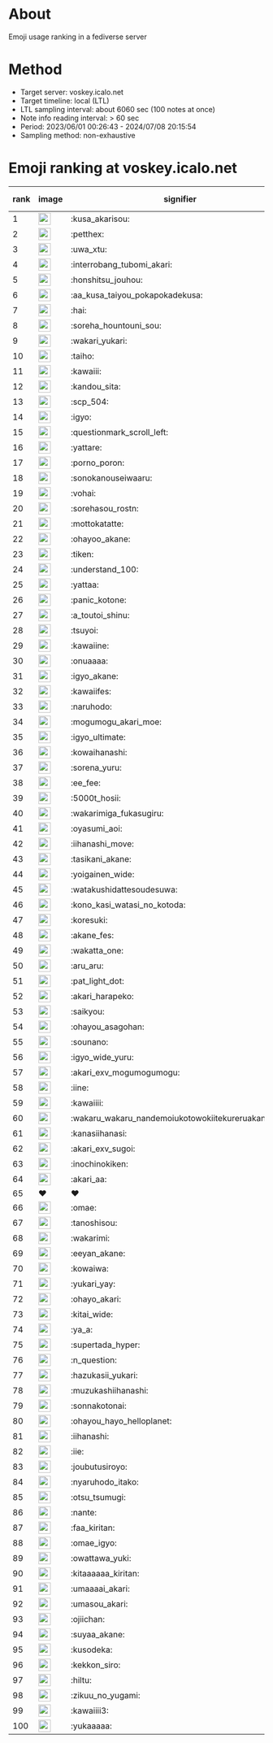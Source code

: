 # About
Emoji usage ranking in a fediverse server

# Method
- Target server: voskey.icalo.net
- Target timeline: local (LTL)
- LTL sampling interval: about 6060 sec (100 notes at once)
- Note info reading interval: > 60 sec
- Period: 2023/06/01 00:26:43 - 2024/07/08 20:15:54 
- Sampling method: non-exhaustive

# Emoji ranking at voskey.icalo.net

|rank|image|signifier|type|frequency score|
|----|----|----|----|----|
|1|<img height="24" src="https://voskey.icalo.net/emoji/kusa_akarisou.webp">|:kusa_akarisou:|custom|28643|
|2|<img height="24" src="https://voskey.icalo.net/emoji/petthex.webp">|:petthex:|custom|20286|
|3|<img height="24" src="https://voskey.icalo.net/emoji/uwa_xtu.webp">|:uwa_xtu:|custom|11686|
|4|<img height="24" src="https://voskey.icalo.net/emoji/interrobang_tubomi_akari.webp">|:interrobang_tubomi_akari:|custom|10675|
|5|<img height="24" src="https://voskey.icalo.net/emoji/honshitsu_jouhou.webp">|:honshitsu_jouhou:|custom|8835|
|6|<img height="24" src="https://voskey.icalo.net/emoji/aa_kusa_taiyou_pokapokadekusa.webp">|:aa_kusa_taiyou_pokapokadekusa:|custom|8064|
|7|<img height="24" src="https://voskey.icalo.net/emoji/hai.webp">|:hai:|custom|7734|
|8|<img height="24" src="https://voskey.icalo.net/emoji/soreha_hountouni_sou.webp">|:soreha_hountouni_sou:|custom|6928|
|9|<img height="24" src="https://voskey.icalo.net/emoji/wakari_yukari.webp">|:wakari_yukari:|custom|6716|
|10|<img height="24" src="https://voskey.icalo.net/emoji/taiho.webp">|:taiho:|custom|6595|
|11|<img height="24" src="https://voskey.icalo.net/emoji/kawaiii.webp">|:kawaiii:|custom|5893|
|12|<img height="24" src="https://voskey.icalo.net/emoji/kandou_sita.webp">|:kandou_sita:|custom|5877|
|13|<img height="24" src="https://voskey.icalo.net/emoji/scp_504.webp">|:scp_504:|custom|5622|
|14|<img height="24" src="https://voskey.icalo.net/emoji/igyo.webp">|:igyo:|custom|4441|
|15|<img height="24" src="https://voskey.icalo.net/emoji/questionmark_scroll_left.webp">|:questionmark_scroll_left:|custom|4335|
|16|<img height="24" src="https://voskey.icalo.net/emoji/yattare.webp">|:yattare:|custom|4323|
|17|<img height="24" src="https://voskey.icalo.net/emoji/porno_poron.webp">|:porno_poron:|custom|4264|
|18|<img height="24" src="https://voskey.icalo.net/emoji/sonokanouseiwaaru.webp">|:sonokanouseiwaaru:|custom|4039|
|19|<img height="24" src="https://voskey.icalo.net/emoji/vohai.webp">|:vohai:|custom|4029|
|20|<img height="24" src="https://voskey.icalo.net/emoji/sorehasou_rostn.webp">|:sorehasou_rostn:|custom|3879|
|21|<img height="24" src="https://voskey.icalo.net/emoji/mottokatatte.webp">|:mottokatatte:|custom|3689|
|22|<img height="24" src="https://voskey.icalo.net/emoji/ohayoo_akane.webp">|:ohayoo_akane:|custom|3631|
|23|<img height="24" src="https://voskey.icalo.net/emoji/tiken.webp">|:tiken:|custom|3567|
|24|<img height="24" src="https://voskey.icalo.net/emoji/understand_100.webp">|:understand_100:|custom|3487|
|25|<img height="24" src="https://voskey.icalo.net/emoji/yattaa.webp">|:yattaa:|custom|3436|
|26|<img height="24" src="https://voskey.icalo.net/emoji/panic_kotone.webp">|:panic_kotone:|custom|3188|
|27|<img height="24" src="https://voskey.icalo.net/emoji/a_toutoi_shinu.webp">|:a_toutoi_shinu:|custom|3171|
|28|<img height="24" src="https://voskey.icalo.net/emoji/tsuyoi.webp">|:tsuyoi:|custom|3124|
|29|<img height="24" src="https://voskey.icalo.net/emoji/kawaiine.webp">|:kawaiine:|custom|3021|
|30|<img height="24" src="https://voskey.icalo.net/emoji/onuaaaa.webp">|:onuaaaa:|custom|2977|
|31|<img height="24" src="https://voskey.icalo.net/emoji/igyo_akane.webp">|:igyo_akane:|custom|2962|
|32|<img height="24" src="https://voskey.icalo.net/emoji/kawaiifes.webp">|:kawaiifes:|custom|2815|
|33|<img height="24" src="https://voskey.icalo.net/emoji/naruhodo.webp">|:naruhodo:|custom|2739|
|34|<img height="24" src="https://voskey.icalo.net/emoji/mogumogu_akari_moe.webp">|:mogumogu_akari_moe:|custom|2719|
|35|<img height="24" src="https://voskey.icalo.net/emoji/igyo_ultimate.webp">|:igyo_ultimate:|custom|2698|
|36|<img height="24" src="https://voskey.icalo.net/emoji/kowaihanashi.webp">|:kowaihanashi:|custom|2669|
|37|<img height="24" src="https://voskey.icalo.net/emoji/sorena_yuru.webp">|:sorena_yuru:|custom|2480|
|38|<img height="24" src="https://voskey.icalo.net/emoji/ee_fee.webp">|:ee_fee:|custom|2465|
|39|<img height="24" src="https://voskey.icalo.net/emoji/5000t_hosii.webp">|:5000t_hosii:|custom|2413|
|40|<img height="24" src="https://voskey.icalo.net/emoji/wakarimiga_fukasugiru.webp">|:wakarimiga_fukasugiru:|custom|2400|
|41|<img height="24" src="https://voskey.icalo.net/emoji/oyasumi_aoi.webp">|:oyasumi_aoi:|custom|2391|
|42|<img height="24" src="https://voskey.icalo.net/emoji/iihanashi_move.webp">|:iihanashi_move:|custom|2344|
|43|<img height="24" src="https://voskey.icalo.net/emoji/tasikani_akane.webp">|:tasikani_akane:|custom|2153|
|44|<img height="24" src="https://voskey.icalo.net/emoji/yoigainen_wide.webp">|:yoigainen_wide:|custom|2121|
|45|<img height="24" src="https://voskey.icalo.net/emoji/watakushidattesoudesuwa.webp">|:watakushidattesoudesuwa:|custom|2085|
|46|<img height="24" src="https://voskey.icalo.net/emoji/kono_kasi_watasi_no_kotoda.webp">|:kono_kasi_watasi_no_kotoda:|custom|2065|
|47|<img height="24" src="https://voskey.icalo.net/emoji/koresuki.webp">|:koresuki:|custom|2055|
|48|<img height="24" src="https://voskey.icalo.net/emoji/akane_fes.webp">|:akane_fes:|custom|2046|
|49|<img height="24" src="https://voskey.icalo.net/emoji/wakatta_one.webp">|:wakatta_one:|custom|2040|
|50|<img height="24" src="https://voskey.icalo.net/emoji/aru_aru.webp">|:aru_aru:|custom|2015|
|51|<img height="24" src="https://voskey.icalo.net/emoji/pat_light_dot.webp">|:pat_light_dot:|custom|2000|
|52|<img height="24" src="https://voskey.icalo.net/emoji/akari_harapeko.webp">|:akari_harapeko:|custom|1925|
|53|<img height="24" src="https://voskey.icalo.net/emoji/saikyou.webp">|:saikyou:|custom|1915|
|54|<img height="24" src="https://voskey.icalo.net/emoji/ohayou_asagohan.webp">|:ohayou_asagohan:|custom|1909|
|55|<img height="24" src="https://voskey.icalo.net/emoji/sounano.webp">|:sounano:|custom|1881|
|56|<img height="24" src="https://voskey.icalo.net/emoji/igyo_wide_yuru.webp">|:igyo_wide_yuru:|custom|1794|
|57|<img height="24" src="https://voskey.icalo.net/emoji/akari_exv_mogumogumogu.webp">|:akari_exv_mogumogumogu:|custom|1793|
|58|<img height="24" src="https://voskey.icalo.net/emoji/iine.webp">|:iine:|custom|1775|
|59|<img height="24" src="https://voskey.icalo.net/emoji/kawaiiii.webp">|:kawaiiii:|custom|1700|
|60|<img height="24" src="https://voskey.icalo.net/emoji/wakaru_wakaru_nandemoiukotowokiitekureruakanetyan.webp">|:wakaru_wakaru_nandemoiukotowokiitekureruakanetyan:|custom|1657|
|61|<img height="24" src="https://voskey.icalo.net/emoji/kanasiihanasi.webp">|:kanasiihanasi:|custom|1618|
|62|<img height="24" src="https://voskey.icalo.net/emoji/akari_exv_sugoi.webp">|:akari_exv_sugoi:|custom|1601|
|63|<img height="24" src="https://voskey.icalo.net/emoji/inochinokiken.webp">|:inochinokiken:|custom|1600|
|64|<img height="24" src="https://voskey.icalo.net/emoji/akari_aa.webp">|:akari_aa:|custom|1586|
|65|❤|❤|unicode|1575|
|66|<img height="24" src="https://voskey.icalo.net/emoji/omae.webp">|:omae:|custom|1569|
|67|<img height="24" src="https://voskey.icalo.net/emoji/tanoshisou.webp">|:tanoshisou:|custom|1557|
|68|<img height="24" src="https://voskey.icalo.net/emoji/wakarimi.webp">|:wakarimi:|custom|1543|
|69|<img height="24" src="https://voskey.icalo.net/emoji/eeyan_akane.webp">|:eeyan_akane:|custom|1543|
|70|<img height="24" src="https://voskey.icalo.net/emoji/kowaiwa.webp">|:kowaiwa:|custom|1481|
|71|<img height="24" src="https://voskey.icalo.net/emoji/yukari_yay.webp">|:yukari_yay:|custom|1473|
|72|<img height="24" src="https://voskey.icalo.net/emoji/ohayo_akari.webp">|:ohayo_akari:|custom|1468|
|73|<img height="24" src="https://voskey.icalo.net/emoji/kitai_wide.webp">|:kitai_wide:|custom|1462|
|74|<img height="24" src="https://voskey.icalo.net/emoji/ya_a.webp">|:ya_a:|custom|1455|
|75|<img height="24" src="https://voskey.icalo.net/emoji/supertada_hyper.webp">|:supertada_hyper:|custom|1442|
|76|<img height="24" src="https://voskey.icalo.net/emoji/n_question.webp">|:n_question:|custom|1386|
|77|<img height="24" src="https://voskey.icalo.net/emoji/hazukasii_yukari.webp">|:hazukasii_yukari:|custom|1382|
|78|<img height="24" src="https://voskey.icalo.net/emoji/muzukashiihanashi.webp">|:muzukashiihanashi:|custom|1320|
|79|<img height="24" src="https://voskey.icalo.net/emoji/sonnakotonai.webp">|:sonnakotonai:|custom|1317|
|80|<img height="24" src="https://voskey.icalo.net/emoji/ohayou_hayo_helloplanet.webp">|:ohayou_hayo_helloplanet:|custom|1306|
|81|<img height="24" src="https://voskey.icalo.net/emoji/iihanashi.webp">|:iihanashi:|custom|1282|
|82|<img height="24" src="https://voskey.icalo.net/emoji/iie.webp">|:iie:|custom|1257|
|83|<img height="24" src="https://voskey.icalo.net/emoji/joubutusiroyo.webp">|:joubutusiroyo:|custom|1253|
|84|<img height="24" src="https://voskey.icalo.net/emoji/nyaruhodo_itako.webp">|:nyaruhodo_itako:|custom|1242|
|85|<img height="24" src="https://voskey.icalo.net/emoji/otsu_tsumugi.webp">|:otsu_tsumugi:|custom|1234|
|86|<img height="24" src="https://voskey.icalo.net/emoji/nante.webp">|:nante:|custom|1228|
|87|<img height="24" src="https://voskey.icalo.net/emoji/faa_kiritan.webp">|:faa_kiritan:|custom|1217|
|88|<img height="24" src="https://voskey.icalo.net/emoji/omae_igyo.webp">|:omae_igyo:|custom|1207|
|89|<img height="24" src="https://voskey.icalo.net/emoji/owattawa_yuki.webp">|:owattawa_yuki:|custom|1203|
|90|<img height="24" src="https://voskey.icalo.net/emoji/kitaaaaaa_kiritan.webp">|:kitaaaaaa_kiritan:|custom|1201|
|91|<img height="24" src="https://voskey.icalo.net/emoji/umaaaai_akari.webp">|:umaaaai_akari:|custom|1164|
|92|<img height="24" src="https://voskey.icalo.net/emoji/umasou_akari.webp">|:umasou_akari:|custom|1149|
|93|<img height="24" src="https://voskey.icalo.net/emoji/ojiichan.webp">|:ojiichan:|custom|1142|
|94|<img height="24" src="https://voskey.icalo.net/emoji/suyaa_akane.webp">|:suyaa_akane:|custom|1141|
|95|<img height="24" src="https://voskey.icalo.net/emoji/kusodeka.webp">|:kusodeka:|custom|1137|
|96|<img height="24" src="https://voskey.icalo.net/emoji/kekkon_siro.webp">|:kekkon_siro:|custom|1126|
|97|<img height="24" src="https://voskey.icalo.net/emoji/hiltu.webp">|:hiltu:|custom|1118|
|98|<img height="24" src="https://voskey.icalo.net/emoji/zikuu_no_yugami.webp">|:zikuu_no_yugami:|custom|1118|
|99|<img height="24" src="https://voskey.icalo.net/emoji/kawaiiii3.webp">|:kawaiiii3:|custom|1113|
|100|<img height="24" src="https://voskey.icalo.net/emoji/yukaaaaa.webp">|:yukaaaaa:|custom|1092|
